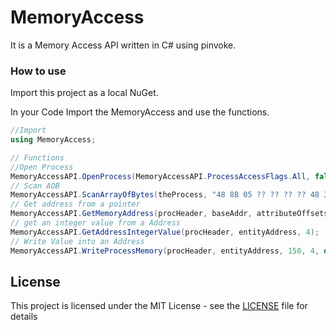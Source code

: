 # MemoryAccess
It is a Memory Access API written in C# using pinvoke.

### How to use
Import this project as a local NuGet.

In your Code Import the MemoryAccess and use the functions.
```C#
//Import
using MemoryAccess;

// Functions
//Open Process
MemoryAccessAPI.OpenProcess(MemoryAccessAPI.ProcessAccessFlags.All, false, theProcess.Id);
// Scan AOB
MemoryAccessAPI.ScanArrayOfBytes(theProcess, "48 8B 05 ?? ?? ?? ?? 48 39 48 68 0F 94 C0 C3");
// Get address from a pointer
MemoryAccessAPI.GetMemoryAddress(procHeader, baseAddr, attributeOffsets);
// get an integer value from a Address 
MemoryAccessAPI.GetAddressIntegerValue(procHeader, entityAddress, 4);
// Write Value into an Address
MemoryAccessAPI.WriteProcessMemory(procHeader, entityAddress, 150, 4, out _);
```

## License
This project is licensed under the MIT License - see the [LICENSE](LICENSE) file for details